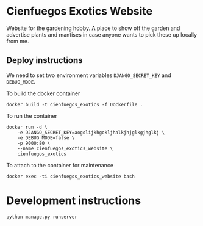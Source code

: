 # Cienfuegos Exotics Website

Website for the gardening hobby. A place to show off the garden and advertise plants and mantises in case anyone wants to pick these up locally from me.

## Deploy instructions
We need to set two environment variables `DJANGO_SECRET_KEY` and `DEBUG_MODE`.

To build the docker container

```
docker build -t cienfuegos_exotics -f Dockerfile .
```

To run the container
```
docker run -d \
    -e DJANGO_SECRET_KEY=aogolijkhgokljhalkjhjglkgjhglkj \
    -e DEBUG_MODE=false \
    -p 9000:80 \
    --name cienfuegos_exotics_website \
    cienfuegos_exotics
```


To attach to the container for maintenance

```
docker exec -ti cienfuegos_exotics_website bash

```

# Development instructions

```
python manage.py runserver
```
